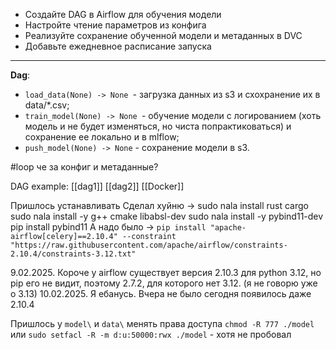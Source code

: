 - Создайте DAG в Airflow для обучения модели
- Настройте чтение параметров из конфига
- Реализуйте сохранение обученной модели и метаданных в DVC
- Добавьте ежедневное расписание запуска
***
**Dag**:
- `load_data(None) -> None `- загрузка данных из s3 и схохранение их в data/*.csv;
- `train_model(None) -> None `- обучение модели с логированием (хоть модель и не будет изменяться, но чиста попрактиковаться) и сохранение ее локально и в mlflow;
- `push_model(None) -> None` - сохранение модели в s3.

#loop че за конфиг и метаданные?

DAG example:
[[dag1]]
[[dag2]]
[[Docker]]

Пришлось устанавливать
Сделал хуйню ->
	sudo nala install rust cargo
	sudo nala install -y g++ cmake libabsl-dev
	sudo nala install -y pybind11-dev
	pip install pybind11
А надо было ->
	`pip install "apache-airflow[celery]==2.10.4" --constraint "https://raw.githubusercontent.com/apache/airflow/constraints-2.10.4/constraints-3.12.txt"`

9.02.2025. Короче у airflow существует версия 2.10.3 для python 3.12, но pip его не видит, поэтому 2.7.2, для которого нет 3.12. (я не говорю уже о 3.13)
10.02.2025. Я ебанусь. Вчера не было сегодня появилось даже 2.10.4

Пришлось у `model\` и `data\` менять права доступа `chmod -R 777 ./model`
или
`sudo setfacl -R -m d:u:50000:rwx ./model` - хотя не пробовал